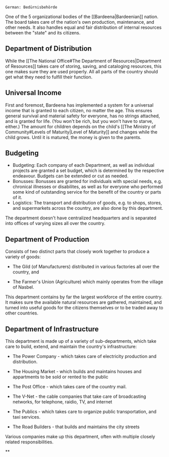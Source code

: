 	German: Bedürnisbehörde

One of the 5 organizational bodies of the [[Bardeena|Bardeenian]] nation. The board takes care of the nation's own production, maintenance, and other needs. It also handles equal and fair distribution of internal resources between the "state" and its citizens.
## Department of Distribution
While the [[The National Office#The Department of Resources|Department of Resources]] takes care of storing, saving, and cataloging resources, this one makes sure they are used properly. All all parts of the country should get what they need to fulfill their function.
## Universal Income
First and foremost, Bardeena has implemented a system for a universal income that is granted to each citizen, no matter the age. This ensures general survival and material safety for everyone, has no strings attached, and is granted for life. (You won't be rich, but you won't have to starve, either.)
The amount for children depends on the child's [[The Ministry of Community#Levels of Maturity|Level of Maturity]] and changes while the child grows. Until it is matured, the money is given to the parents.
## Budgeting
- Budgeting: Each company of each Department, as well as individual projects are granted a set budget, which is determined by the respective endeavour. Budgets can be extended or cut as needed.    
- Bonusses: Bonusses are granted for individuals with special needs, e.g. chronical illnesses or disabilites, as well as for everyone who performed some kind of outstanding service for the benefit of the country or parts of it.    
- Logistics: The transport and distribution of goods, e.g. to shops, stores, and supermarkets across the country, are also done by this department.  

The department doesn't have centralized headquarters and is separated into offices of varying sizes all over the country.

## Department of Production

Consists of two distinct parts that closely work together to produce a variety of goods:

- The Gild (of Manufacturers) distributed in various factories all over the country, and
    
- The Farmer's Union (Agriculture) which mainly operates from the village of Nasbel.
    

This department contains by far the largest workforce of the entire country. It makes sure the available natural resources are gathered, maintained, and turned into useful goods for the citizens themselves or to be traded away to other countries.

## Department of Infrastructure

This department is made up of a variety of sub-departments, which take care to build, extend, and maintain the country's infrastructure:

- The Power Company - which takes care of electricity production and distribution.
    
- The Housing Market - which builds and maintains houses and appartments to be sold or rented to the public
    
- The Post Office - which takes care of the country mail.
    
- The V-Net - the cable companies that take care of broadcasting networks, for telephone, raidio, TV, and internet
    
- The Publics - which takes care to organize public transportation, and taxi services.
    
- The Road Builders - that builds and maintains the city streets
    

  

Various companies make up this department, often with multiple closely related responsibilities.

**